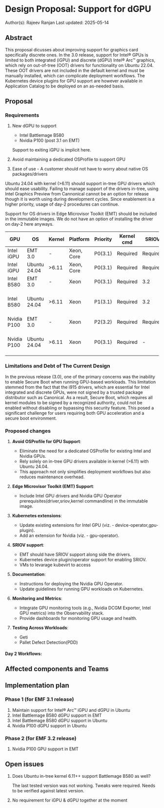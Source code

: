 # Design Proposal: Support for dGPU

Author(s): Rajeev Ranjan
Last updated: 2025-05-14

## Abstract

This proposal dicusses about improving support for graphics card specifically discrete ones. In the 3.0 release, support for Intel® GPUs is limited to both integrated (iGPU) and discrete (dGPU) Intel® Arc™ graphics, which rely on out-of-tree (OOT) drivers for functionality on Ubuntu 22.04. These OOT drivers are not included in the default kernel and must be manually installed, which can complicate deployment workflows. The Kubernetes device plugins for GPU support are however available in Application Catalog to be deployed on an as-needed basis.

## Proposal

### Requirements

1. New dGPU to support
    - Intel Battlemage B580
    - Nvidia P100 (post 3.1 on EMT)

   Support to exiting iGPU is implicit here.

1. Avoid maintaining a dedicated OSProfile to support GPU

1. Ease of use - A customer should not have to worry about native OS packages/drivers

Ubuntu 24.04 with kernel (>6.11) should support in-tree GPU drivers which should ease usability. Failing to manage support of the drivers in-tree, using Intel Graphics Preview from Cannonical cannot be an option for release though it is worth using during development cycles. Since enablement is a higher priority, usage of day-2 procedures can continue.

Support for OS drivers in Edge Microvisor Toolkit (EMT) should be included in the immutable images. We do not have an option of installing the driver on day-2 here anyways.

| GPU         | OS           | Kernel | Platform   | Priority | Kernel cmd | SRIOV     | DevicePlugin | Operator | Notes |
|-------------|--------------|--------|------------|----------|------------|-----------|--------------|----------|-------|
| Intel iGPU  | EMT 3.0      | -      | Xeon, Core | P0(3.1)  | Required   | Required  | Required     | -        |       |
| Intel iGPU  | Ubuntu 24.04 | >6.11  | Xeon, Core | P0(3.1)  | Required   | Required  | Required     | -        |       |
| Intel B580  | EMT 3.0      | -      | Xeon       | P0(3.1)  | Required   | 3.2       | Required     | -        |       |
| Intel B580  | Ubuntu 24.04 | >6.11  | Xeon       | P1(3.1)  | Required   | 3.2       | Required     | -        | In-tree driver verification WIP |
| Nvidia P100 | EMT 3.0      | -      | Xeon       | P2(3.2)  | Required   | Required  | -            | Required |       |
| Nvidia P100 | Ubuntu 24.04 | >6.11  | Xeon       | P0(3.1)  | Required   |    -      | -            | Required | Needs a specific kernel 6.11.x |

### Limitations and Debt of The Current Design

In the previous release (3.0), one of the primary concerns was the inability to enable Secure Boot when running GPU-based workloads. This limitation stemmed from the fact that the i915 drivers, which are essential for Intel integrated and discrete GPUs, were not signed by a trusted package distributor such as Canonical. As a result, Secure Boot, which requires all kernel modules to be signed by a recognized authority, could not be enabled without disabling or bypassing this security feature. This posed a significant challenge for users requiring both GPU acceleration and a secure boot environment.

### Proposed changes

1. **Avoid OSProfile for GPU Support**:
    - Eliminate the need for a dedicated OSProfile for existing Intel and Nvidia GPUs.
    - Rely solely on in-tree GPU drivers available in kernel (>6.11) with Ubuntu 24.04.
    - This approach not only simplifies deployment workflows but also reduces maintenance overhead.

1. **Edge Microvisor Toolkit (EMT) Support**:
   - Include Intel GPU drivers and Nvidia GPU Operator prerequisites(driver,sriov,kernel commandline) in the immutable image.

1. **Kubernetes extensions**:
    - Update existing extensions for Intel GPU (viz. - device-operator,gpu-plugin).
    - Add an extension for Nvidia (viz. - gpu-operator).

1. **SRIOV support**:
    - EMT should have SRIOV support along side the drivers.
    - Kubernetes device plugin/operator support for enabling SRIOV.
    - VMs to levarage kubevirt to access 

1. **Documentation**:
     - Instructions for deploying the Nvidia GPU Operator.
     - Update guidelines for running GPU workloads on Kubernetes.

1. **Monitoring and Metrics**:
   - Integrate GPU monitoring tools (e.g., Nvidia DCGM Exporter, Intel GPU metrics) into the Observability stack.
   - Provide dashboards for monitoring GPU usage and health.

1. **Testing Across Workloads**:
     - Geti
     - Pallet Defect Detection(PDD)

#### Day 2 Workflows:

## Affected components and Teams

## Implementation plan

### Phase 1 (for EMF 3.1 release)

1. Maintain support for Intel® Arc™ iGPU and dGPU in Ubuntu
1. Intel Battlemage B580 dGPU support in EMT
1. Intel Battlemage B580 dGPU support in Ubuntu
1. Nvidia P100 dGPU support in Ubuntu

### Phase 2 (for EMF 3.2 release)

1. Nvidia P100 GPU support in EMT

## Open issues

1. Does Ubuntu in-tree kernel 6.11++ support Battlemage B580 as well?

   The last tested version was not working. Tweaks were required. Needs to be verified against latest version.

1. No requirement for iGPU & dGPU together at the moment
